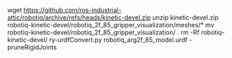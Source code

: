 wget https://github.com/ros-industrial-attic/robotiq/archive/refs/heads/kinetic-devel.zip
unzip kinetic-devel.zip robotiq-kinetic-devel/robotiq_2f_85_gripper_visualization/meshes/*
mv robotiq-kinetic-devel/robotiq_2f_85_gripper_visualization/ .
rm -Rf robotiq-kinetic-devel/
ry-urdfConvert.py robotiq_arg2f_85_model.urdf -pruneRigidJoints
